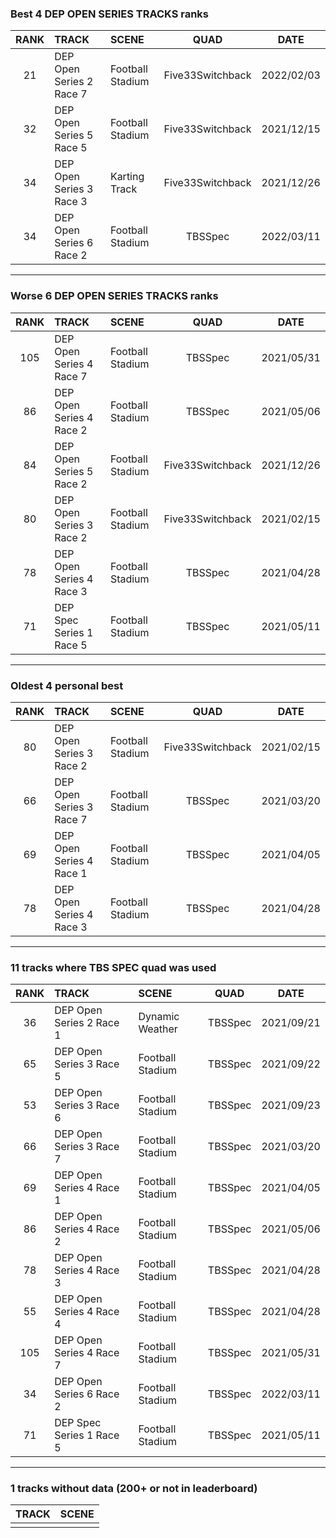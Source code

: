 ### Best 4 DEP OPEN SERIES TRACKS ranks
|RANK|TRACK|SCENE|QUAD|DATE|
|:---:|:---|:---|:---:|:---:|
|21|DEP Open Series 2 Race 7|Football Stadium|Five33Switchback|2022/02/03|
|32|DEP Open Series 5 Race 5|Football Stadium|Five33Switchback|2021/12/15|
|34|DEP Open Series 3 Race 3|Karting Track|Five33Switchback|2021/12/26|
|34|DEP Open Series 6 Race 2|Football Stadium|TBSSpec|2022/03/11|
---
### Worse 6 DEP OPEN SERIES TRACKS ranks
|RANK|TRACK|SCENE|QUAD|DATE|
|:---:|:---|:---|:---:|:---:|
|105|DEP Open Series 4 Race 7|Football Stadium|TBSSpec|2021/05/31|
|86|DEP Open Series 4 Race 2|Football Stadium|TBSSpec|2021/05/06|
|84|DEP Open Series 5 Race 2|Football Stadium|Five33Switchback|2021/12/26|
|80|DEP Open Series 3 Race 2|Football Stadium|Five33Switchback|2021/02/15|
|78|DEP Open Series 4 Race 3|Football Stadium|TBSSpec|2021/04/28|
|71|DEP Spec Series 1 Race 5|Football Stadium|TBSSpec|2021/05/11|
---
### Oldest 4 personal best
|RANK|TRACK|SCENE|QUAD|DATE|
|:---:|:---|:---|:---:|:---:|
|80|DEP Open Series 3 Race 2|Football Stadium|Five33Switchback|2021/02/15|
|66|DEP Open Series 3 Race 7|Football Stadium|TBSSpec|2021/03/20|
|69|DEP Open Series 4 Race 1|Football Stadium|TBSSpec|2021/04/05|
|78|DEP Open Series 4 Race 3|Football Stadium|TBSSpec|2021/04/28|
---
### 11 tracks where TBS SPEC quad was used
|RANK|TRACK|SCENE|QUAD|DATE|
|:---:|:---|:---|:---:|:---:|
|36|DEP Open Series 2 Race 1|Dynamic Weather|TBSSpec|2021/09/21|
|65|DEP Open Series 3 Race 5|Football Stadium|TBSSpec|2021/09/22|
|53|DEP Open Series 3 Race 6|Football Stadium|TBSSpec|2021/09/23|
|66|DEP Open Series 3 Race 7|Football Stadium|TBSSpec|2021/03/20|
|69|DEP Open Series 4 Race 1|Football Stadium|TBSSpec|2021/04/05|
|86|DEP Open Series 4 Race 2|Football Stadium|TBSSpec|2021/05/06|
|78|DEP Open Series 4 Race 3|Football Stadium|TBSSpec|2021/04/28|
|55|DEP Open Series 4 Race 4|Football Stadium|TBSSpec|2021/04/28|
|105|DEP Open Series 4 Race 7|Football Stadium|TBSSpec|2021/05/31|
|34|DEP Open Series 6 Race 2|Football Stadium|TBSSpec|2022/03/11|
|71|DEP Spec Series 1 Race 5|Football Stadium|TBSSpec|2021/05/11|
---
### 1 tracks without data (200+ or not in leaderboard)
|TRACK|SCENE|
|:---|:---|
|||
